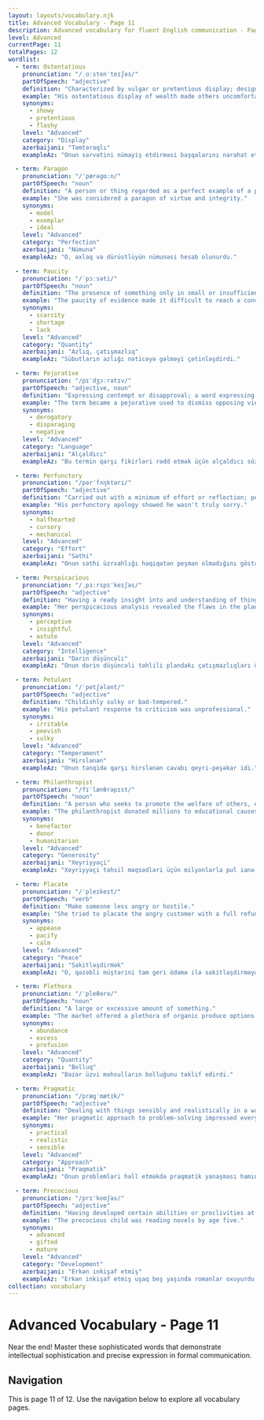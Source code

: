 ```yaml
---
layout: layouts/vocabulary.njk
title: Advanced Vocabulary - Page 11
description: Advanced vocabulary for fluent English communication - Page 11 of 12
level: Advanced
currentPage: 11
totalPages: 12
wordlist: 
  - term: Ostentatious
    pronunciation: "/ˌɑːstenˈteɪʃəs/"
    partOfSpeech: "adjective"
    definition: "Characterized by vulgar or pretentious display; designed to impress or attract notice."
    example: "His ostentatious display of wealth made others uncomfortable."
    synonyms: 
      - showy
      - pretentious
      - flashy
    level: "Advanced"
    category: "Display"
    azerbaijani: "Təmtəraqlı"
    exampleAz: "Onun sərvətini nümayiş etdirməsi başqalarını narahat etdi."

  - term: Paragon
    pronunciation: "/ˈpærəɡɑːn/"
    partOfSpeech: "noun"
    definition: "A person or thing regarded as a perfect example of a particular quality."
    example: "She was considered a paragon of virtue and integrity."
    synonyms: 
      - model
      - exemplar
      - ideal
    level: "Advanced"
    category: "Perfection"
    azerbaijani: "Nümunə"
    exampleAz: "O, əxlaq və dürüstlüyün nümunəsi hesab olunurdu."

  - term: Paucity
    pronunciation: "/ˈpɔːsəti/"
    partOfSpeech: "noun"
    definition: "The presence of something only in small or insufficient quantities; scarcity."
    example: "The paucity of evidence made it difficult to reach a conclusion."
    synonyms: 
      - scarcity
      - shortage
      - lack
    level: "Advanced"
    category: "Quantity"
    azerbaijani: "Azlıq, çatışmazlıq"
    exampleAz: "Sübutların azlığı nəticəyə gəlməyi çətinləşdirdi."

  - term: Pejorative
    pronunciation: "/pɪˈdʒɔːrətɪv/"
    partOfSpeech: "adjective, noun"
    definition: "Expressing contempt or disapproval; a word expressing criticism or contempt."
    example: "The term became a pejorative used to dismiss opposing views."
    synonyms: 
      - derogatory
      - disparaging
      - negative
    level: "Advanced"
    category: "Language"
    azerbaijani: "Alçaldıcı"
    exampleAz: "Bu termin qarşı fikirləri rədd etmək üçün alçaldıcı söz kimi istifadə olunurdu."

  - term: Perfunctory
    pronunciation: "/pərˈfʌŋktəri/"
    partOfSpeech: "adjective"
    definition: "Carried out with a minimum of effort or reflection; performed merely as a routine duty."
    example: "His perfunctory apology showed he wasn't truly sorry."
    synonyms: 
      - halfhearted
      - cursory
      - mechanical
    level: "Advanced"
    category: "Effort"
    azerbaijani: "Səthi"
    exampleAz: "Onun səthi üzrxahlığı həqiqətən peşman olmadığını göstərdi."

  - term: Perspicacious
    pronunciation: "/ˌpɜːrspɪˈkeɪʃəs/"
    partOfSpeech: "adjective"
    definition: "Having a ready insight into and understanding of things."
    example: "Her perspicacious analysis revealed the flaws in the plan."
    synonyms: 
      - perceptive
      - insightful
      - astute
    level: "Advanced"
    category: "Intelligence"
    azerbaijani: "Dərin düşüncəli"
    exampleAz: "Onun dərin düşüncəli təhlili plandakı çatışmazlıqları üzə çıxardı."

  - term: Petulant
    pronunciation: "/ˈpetʃələnt/"
    partOfSpeech: "adjective"
    definition: "Childishly sulky or bad-tempered."
    example: "His petulant response to criticism was unprofessional."
    synonyms: 
      - irritable
      - peevish
      - sulky
    level: "Advanced"
    category: "Temperament"
    azerbaijani: "Hirslənən"
    exampleAz: "Onun tənqidə qarşı hirslənən cavabı qeyri-peşəkar idi."

  - term: Philanthropist
    pronunciation: "/fɪˈlænθrəpɪst/"
    partOfSpeech: "noun"
    definition: "A person who seeks to promote the welfare of others, especially by donating money to good causes."
    example: "The philanthropist donated millions to educational causes."
    synonyms: 
      - benefactor
      - donor
      - humanitarian
    level: "Advanced"
    category: "Generosity"
    azerbaijani: "Xeyriyyəçi"
    exampleAz: "Xeyriyyəçi təhsil məqsədləri üçün milyonlarla pul ianə etdi."

  - term: Placate
    pronunciation: "/ˈpleɪkeɪt/"
    partOfSpeech: "verb"
    definition: "Make someone less angry or hostile."
    example: "She tried to placate the angry customer with a full refund."
    synonyms: 
      - appease
      - pacify
      - calm
    level: "Advanced"
    category: "Peace"
    azerbaijani: "Sakitləşdirmək"
    exampleAz: "O, qəzəbli müştərini tam geri ödəmə ilə sakitləşdirməyə çalışdı."

  - term: Plethora
    pronunciation: "/ˈpleθərə/"
    partOfSpeech: "noun"
    definition: "A large or excessive amount of something."
    example: "The market offered a plethora of organic produce options."
    synonyms: 
      - abundance
      - excess
      - profusion
    level: "Advanced"
    category: "Quantity"
    azerbaijani: "Bolluq"
    exampleAz: "Bazar üzvi məhsulların bolluğunu təklif edirdi."

  - term: Pragmatic
    pronunciation: "/præɡˈmætɪk/"
    partOfSpeech: "adjective"
    definition: "Dealing with things sensibly and realistically in a way that is based on practical rather than idealistic considerations."
    example: "Her pragmatic approach to problem-solving impressed everyone."
    synonyms: 
      - practical
      - realistic
      - sensible
    level: "Advanced"
    category: "Approach"
    azerbaijani: "Praqmatik"
    exampleAz: "Onun problemləri həll etməkdə praqmatik yanaşması hamını təsirləndirdi."

  - term: Precocious
    pronunciation: "/prɪˈkoʊʃəs/"
    partOfSpeech: "adjective"
    definition: "Having developed certain abilities or proclivities at an earlier age than usual."
    example: "The precocious child was reading novels by age five."
    synonyms: 
      - advanced
      - gifted
      - mature
    level: "Advanced"
    category: "Development"
    azerbaijani: "Erkən inkişaf etmiş"
    exampleAz: "Erkən inkişaf etmiş uşaq beş yaşında romanlar oxuyurdu."
collection: vocabulary
---
```


# Advanced Vocabulary - Page 11

Near the end! Master these sophisticated words that demonstrate intellectual sophistication and precise expression in formal communication.

## Navigation
This is page 11 of 12. Use the navigation below to explore all vocabulary pages.